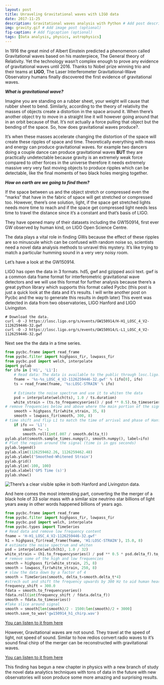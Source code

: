 ```yaml
---
layout: post
title: Unraveling Gravitational waves with LIGO data
date: 2017-11-25
description: Gravitational waves analysis with Python # Add post description (optional)
img: gravity.gif # Add image post (optional)
fig-caption: # Add figcaption (optional)
tags: [Data analysis, physics, astrophysics]
---
```


In 1916 the great mind of Albert Einstein predicted a phenomenon called Gravitational waves based on his masterpiece, The General theory of Relativity. Yet the technology wasn’t complex enough to prove any evidence of gravitational waves until 2016. Thanks to Nobel prize winning trio and their teams at **LIGO**, The Laser Interferometer Gravitational-Wave Observatory humans finally discovered the first evidence of gravitational waves.

**_What is gravitational wave?_**

Imagine you are standing on a rubber sheet, your weight will cause that rubber sheet to bend. Similarly, according to the theory of relativity the masses of objects create a distortion in the space around it. When there’s another object try to move in a straight line it will however going around that in an orbit because of that. It’s not actually a force pulling that object but the bending of the space. So, how does gravitational waves produce?.

It’s when these masses accelerate changing the distortion of the space will create these ripples of space and time. Theoretically everything with mass and energy can produce gravitational waves. for example two dancers doing a couple dance can produce gravitational waves **BUT** they are practically undetectable because gravity is an extremely weak force compared to other forces in the universe therefore it needs extremely massive very very fast moving objects to produce ripples which can be detectable, like the final moments of two black holes merging together.

**_How on earth are we going to find them?_**

If the space between us and the object stretch or compressed even the “marks” that have in the fabric of space will get stretched or compressed too. However, there’s one solution, light, if the space get stretched lights needs more time to reach and if the space get compressed light needs less time to travel the distance since it’s a constant and that’s basis of LIGO.

They have opened many of their datasets including the GW150914, first ever GW observed by human kind, on LIGO Open Science Centre.

The data plays a vital role in finding GWs because the effect of these ripples are so minuscule which can be confused with random noise so, scientists need a novel data analysis methods to unravel this mystery. It’s like trying to match a particular humming sound in a very very noisy room.

Let’s have a look at the GW150914.

LIGO has open the data in 3 formats. hd5, gwf and gzipped ascii text. gwf is a common data frame format for interferometric gravitational wave detectors and we will use this format for further analysis because there’s a great python library which supports this format called Pycbc (this post is just a quick look at the data and it’s results. I will write another post on Pycbc and the way to generate this results in depth later) This event was detected in data from two observatories, LIGO Hanford and LIGO Livingston.

```
# Download the data.
curl -O -J https://losc.ligo.org/s/events/GW150914/H-H1_LOSC_4_V2-1126259446-32.gwf
curl -O -J https://losc.ligo.org/s/events/GW150914/L-L1_LOSC_4_V2-1126259446-32.gwf
```

Next see the the data in a time series.

```python
from pycbc.frame import read_frame
from pycbc.filter import highpass_fir, lowpass_fir
from pycbc.psd import welch, interpolate
import pylab
for ifo in ['H1', 'L1']:
    # Read data: The data is available to the public through losc.ligo.org!
    fname = '%s-%s_LOSC_4_V2-1126259446-32.gwf' % (ifo[0], ifo)
    ts = read_frame(fname, '%s:LOSC-STRAIN' % ifo)
    
    # Estimate the noise spectrum and use it to whiten the data
    psd = interpolate(welch(ts), 1.0 / ts.duration)
    white_strain = (ts.to_frequencyseries() / psd ** 0.5).to_timeseries()
# remove frequencies below and above where the main portion of the signal lies
    smooth = highpass_fir(white_strain, 35, 8)
    smooth = lowpass_fir(smooth, 300, 8)
# time shift and flip L1 to match the time of arrival and phase of Hanford
    if ifo == 'L1':
        smooth *= -1
        smooth.roll(int(.007 / smooth.delta_t))
pylab.plot(smooth.sample_times.numpy(), smooth.numpy(), label=ifo)
# Plot the region around the signal (time is in gps seconds)
pylab.legend()
pylab.xlim(1126259462.26, 1126259462.48)
pylab.ylabel('Smoothed-Whitened Strain')
pylab.grid()
pylab.ylim(-100, 100)
pylab.xlabel('GPS Time (s)')
pylab.show()
```
![There’s a clear visible spike in both Hanford and Livingston data.](https://cdn-images-1.medium.com/max/1600/1*m2neAecF43dXAvnDQKtWEQ.png)

And here comes the most interesting part, converting the the merger of a black hole of 33 solar mass with a similar size neutrino star billions of light years away in other words happened billions of years ago.

```python
from pycbc.frame import read_frame
from pycbc.filter import highpass_fir, lowpass_fir
from pycbc.psd import welch, interpolate
from pycbc.types import TimeSeries
# Read data and remove low frequency content
fname = 'H-H1_LOSC_4_V2-1126259446-32.gwf'
h1 = highpass_fir(read_frame(fname, 'H1:LOSC-STRAIN'), 15.0, 8)
# estimate the noise spectrum and whiten
psd = interpolate(welch(h1), 1.0 / 32)
white_strain = (h1.to_frequencyseries() / psd ** 0.5 * psd.delta_f).to_timeseries()
# remove some of the high and low frequencies
smooth = highpass_fir(white_strain, 25, 8)
smooth = lowpass_fir(white_strain, 250, 8)
# slow the data down by a factor of 4
smooth = TimeSeries(smooth, delta_t=smooth.delta_t*4)
#strech out and shift the frequency upwards by 300 Hz to aid human hearing
frequency_shift = 300.0
fdata = smooth.to_frequencyseries()
fdata.roll(int(frequency_shift / fdata.delta_f))
smooth = fdata.to_timeseries()
#Take slice around signal
smooth = smooth[len(smooth)/2 - 1500:len(smooth)/2 + 3000]
smooth.save_to_wav('gw150914_h1_chirp.wav')
```

[You can listen to it from here](https://soundcloud.com/keshan-sodimana/gw150914-h1-chirp)

However, Gravitational waves are not sound. They travel at the speed of light, not speed of sound. Similar to how redios convert radio waves to it’s sound final chirp of the merger can be reconstructed with gravitational waves.

[You can listen to it from here](https://soundcloud.com/keshan-sodimana/gw150914-template-whiten)

This finding has begun a new chapter in physics with a new branch of study the novel data analytics techniques with tons of data in the future with new observatories will soon produce some more amazing and surprising results.
